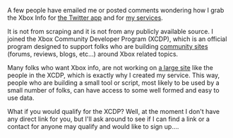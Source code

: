 A few people have emailed me or posted comments wondering how I grab the Xbox Info for [the Twitter app](http://www.duncanmackenzie.net/blog/connect-your-xbox-360-gamertag-to-twitter/) and for [my services](http://www.duncanmackenzie.net/blog/put-up-a-rest-api-for-xbox-gamertag-data/).

It is not from scraping and it is not from any publicly available source. I joined the Xbox Community Developer Program (XCDP), which is an official program designed to support folks who are building [community sites](http://www.xboxusersgroup.com/index.php) (forums, reviews, blogs, etc...) around Xbox related topics.

Many folks who want Xbox info, are not working on [a large site](http://www.mygamercard.net/) like the people in the XCDP, which is exactly why I created my service. This way, people who are building a small tool or script, most likely to be used by a small number of folks, can have access to some well formed and easy to use data.

What if you would qualify for the XCDP? Well, at the moment I don't have any direct link for you, but I'll ask around to see if I can find a link or a contact for anyone may qualify and would like to sign up....